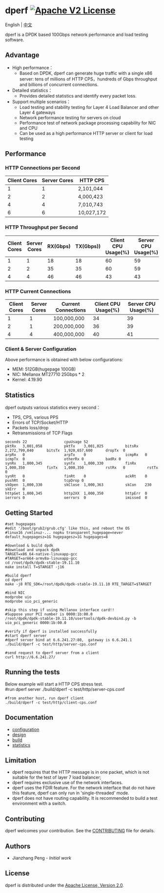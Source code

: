 # dperf [![Apache V2 License](https://img.shields.io/badge/license-Apache%20V2-blue.svg)](https://github.com/baidu/dperf/blob/main/LICENSE)

English | [中文](README-CN.md)

dperf is a DPDK based 100Gbps network performance and load testing software.

## Advantage

- High performance：
  - Based on DPDK, dperf can generate huge traffic with a single x86 server: tens of millions of HTTP CPS，hundreds of Gbps throughput and billions of concurrent connections. 
- Detailed statistics：
  - Provides detailed statistics and identify every packet loss.
- Support multiple scenarios：
  - Load testing and stability testing for Layer 4 Load Balancer and other Layer 4 gateways 
  - Network  performance testing for servers on cloud 
  - Performance test of network package processing capability for NIC and CPU
  - Can be used as a high performance HTTP server or client for load testing

## Performance
### HTTP Connections per Second
|Client Cores|Server Cores|HTTP CPS|
|------------|------------|--------|
|1|1|2,101,044|
|2|2|4,000,423|
|4|4|7,010,743|
|6|6|10,027,172|

### HTTP Throughput per Second
|Client Cores|Server Cores|RX(Gbps)|TX(Gbps))|Client CPU Usage(%)|Server CPU Usage(%)|
|------------|------------|--------|---------|-------------------|-------------------|
|1|1|18|18|60|59|
|2|2|35|35|60|59|
|4|4|46|46|43|43|

### HTTP Current Connections
|Client Cores|Server Cores|Current Connections|Client CPU Usage(%)|Server CPU Usage(%)|
|------------|------------|-------------------|-------------------|-------------------|
|1|1|100,000,000|34|39|
|2|1|200,000,000|36|39|
|4|4|400,000,000|40|41|

### Client & Server Configuration
Above performance is obtained with below configurations:

- MEM: 512GB(hugepage 100GB)
- NIC: Mellanox MT27710 25Gbps * 2
- Kernel: 4.19.90

## Statistics
dperf outputs various statistics every second：
- TPS, CPS, various PPS
- Errors of TCP/Socket/HTTP
- Packets loss/drop
- Retransmissions of TCP Flags

```
seconds 22                 cpuUsage 52
pktRx   3,001,058          pktTx    3,001,025          bitsRx   2,272,799,040      bitsTx  1,920,657,600      dropTx  0
arpRx   0                  arpTx    0                  icmpRx   0                  icmpTx  0                  otherRx 0          badRx 0
synRx   1,000,345          synTx    1,000,330          finRx    1,000,350          finTx   1,000,350          rstRx   0          rstTx 0
synRt   0                  finRt    0                  ackRt    0                  pushRt  0                  tcpDrop 0
skOpen  1,000,330          skClose  1,000,363          skCon    230                skErr   0
httpGet 1,000,345          http2XX  1,000,350          httpErr  0
ierrors 0                  oerrors  0                  imissed  0
```

## Getting Started
    #set hugepages
    #edit '/boot/grub2/grub.cfg' like this, and reboot the OS
    #linux16 /vmlinuz-... nopku transparent_hugepage=never default_hugepagesz=1G hugepagesz=1G hugepages=8
    
    #download & build dpdk
    #download and unpack dpdk
    TARGET=x86_64-native-linuxapp-gcc
    #TARGET=arm64-armv8a-linuxapp-gcc
    cd /root/dpdk/dpdk-stable-19.11.10
    make install T=$TARGET -j16
    
    #build dperf
    cd dperf
    make -j8 RTE_SDK=/root/dpdk/dpdk-stable-19.11.10 RTE_TARGET=$TARGET
    
    #bind NIC
    modprobe uio
    modprobe uio_pci_generic
    
    #skip this step if using Mellanox interface card!!
    #Suppose your PCI number is 0000:1b:00.0
    /root/dpdk/dpdk-stable-19.11.10/usertools/dpdk-devbind.py -b uio_pci_generic 0000:1b:00.0
    
    #verify if dperf is installed successfully
    #start dperf server
    #dperf server bind at 6.6.241.27:80,  gateway is 6.6.241.1
    ./build/dperf -c test/http/server-cps.conf
    
    #send request to dperf server from a client
    curl http://6.6.241.27/

## Running the tests
Below example will start a HTTP CPS stress test.    
    #run dperf server
    ./build/dperf -c test/http/server-cps.conf
    
    #from another host, run dperf client
    ./build/dperf -c test/http/client-cps.conf

## Documentation
 - [configuration](docs/configuration.md)
 - [design](docs/design.md)
 - [build](docs/build.md) 
 - [statistics](docs/statistics.md)

## Limitation
 - dperf requires that the HTTP message is in one packet, which is not suitable for the test of layer 7 load balancer;
 - dperf requires exclusive use of the network interfaces.
 - dperf uses the FDIR feature. For the network interface that do not have this feature, dperf can only run in 'single-threaded' mode.
 - dperf does not have routing capability. It is recommended to build a test environment with a switch.

## Contributing
dperf welcomes your contribution. See the [CONTRIBUTING](CONTRIBUTING.md) file for details.

## Authors
* Jianzhang Peng - *Initial work*

## License
dperf is distributed under the [Apache License, Version 2.0](https://www.apache.org/licenses/LICENSE-2.0).
